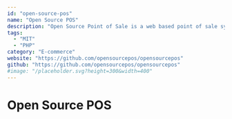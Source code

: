 ```yaml
---
id: "open-source-pos"
name: "Open Source POS"
description: "Open Source Point of Sale is a web based point of sale system."
tags:
  - "MIT"
  - "PHP"
category: "E-commerce"
website: "https://github.com/opensourcepos/opensourcepos"
github: "https://github.com/opensourcepos/opensourcepos"
#image: "/placeholder.svg?height=300&width=400"
---
```


# Open Source POS
